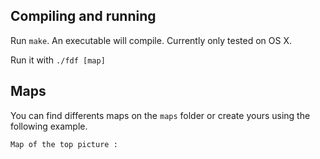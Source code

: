 ## Compiling and running

Run `make`. An executable will compile. Currently only tested on OS X.

Run it with `./fdf [map]`

## Maps

You can find differents maps on the `maps` folder or create yours using the following example.

`Map of the top picture :`
